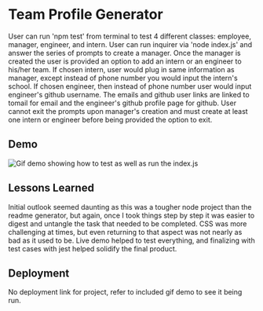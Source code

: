 
# Team Profile Generator

User can run 'npm test' from terminal to test 4 different classes: employee, manager, engineer, and intern. User can run inquirer via 'node index.js' and answer the series of prompts to create a manager. Once the manager is created the user is provided an option to add an intern or an engineer to his/her team. If chosen intern, user would plug in same information as manager, except instead of phone number you would input the intern's school. If chosen engineer, then instead of phone number user would input engineer's github username. The emails and github user links are linked to tomail for email and the engineer's github profile page for github. User cannot exit the prompts upon manager's creation and must create at least one intern or engineer before being provided the option to exit.

## Demo

![ Gif demo showing how to test as well as run the index.js](./demo.gif)

  
## Lessons Learned

Initial outlook seemed daunting as this was a tougher node project than the readme generator, but again, once I took things step by step it was easier to digest and untangle the task that needed to be completed. CSS was more challenging at times, but even returning to that aspect was not nearly as bad as it used to be. Live demo helped to test everything, and finalizing with test cases with jest helped solidify the final product.
  
## Deployment

No deployment link for project, refer to included gif demo to see it being run.

  